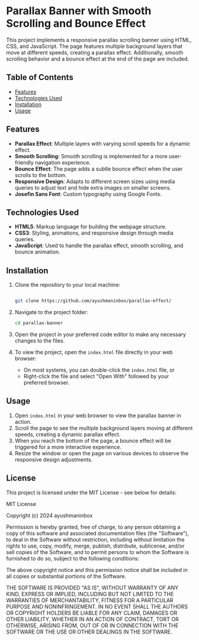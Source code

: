 # Parallax Banner with Smooth Scrolling and Bounce Effect

This project implements a responsive parallax scrolling banner using HTML, CSS, and JavaScript. The page features multiple background layers that move at different speeds, creating a parallax effect. Additionally, smooth scrolling behavior and a bounce effect at the end of the page are included.

## Table of Contents
- [Features](#features)
- [Technologies Used](#technologies-used)
- [Installation](#installation)
- [Usage](#usage)

## Features
- **Parallax Effect**: Multiple layers with varying scroll speeds for a dynamic effect.
- **Smooth Scrolling**: Smooth scrolling is implemented for a more user-friendly navigation experience.
- **Bounce Effect**: The page adds a subtle bounce effect when the user scrolls to the bottom.
- **Responsive Design**: Adapts to different screen sizes using media queries to adjust text and hide extra images on smaller screens.
- **Josefin Sans Font**: Custom typography using Google Fonts.

## Technologies Used
- **HTML5**: Markup language for building the webpage structure.
- **CSS3**: Styling, animations, and responsive design through media queries.
- **JavaScript**: Used to handle the parallax effect, smooth scrolling, and bounce animation.

## Installation
1. Clone the repository to your local machine:
   ```bash

   git clone https://github.com/ayushmaninbox/parallax-effect/
2. Navigate to the project folder:
   ```bash
   cd parallax-banner

3. Open the project in your preferred code editor to make any necessary changes to the files.

4. To view the project, open the `index.html` file directly in your web browser:
   - On most systems, you can double-click the `index.html` file, or
   - Right-click the file and select "Open With" followed by your preferred browser.

## Usage
1. Open `index.html` in your web browser to view the parallax banner in action.
2. Scroll the page to see the multiple background layers moving at different speeds, creating a dynamic parallax effect.
3. When you reach the bottom of the page, a bounce effect will be triggered for a more interactive experience.
4. Resize the window or open the page on various devices to observe the responsive design adjustments.

## License

This project is licensed under the MIT License - see below for details:

MIT License

Copyright (c) 2024 ayushmaninbox

Permission is hereby granted, free of charge, to any person obtaining a copy
of this software and associated documentation files (the "Software"), to deal
in the Software without restriction, including without limitation the rights
to use, copy, modify, merge, publish, distribute, sublicense, and/or sell
copies of the Software, and to permit persons to whom the Software is
furnished to do so, subject to the following conditions:

The above copyright notice and this permission notice shall be included in all
copies or substantial portions of the Software.

THE SOFTWARE IS PROVIDED "AS IS", WITHOUT WARRANTY OF ANY KIND, EXPRESS OR
IMPLIED, INCLUDING BUT NOT LIMITED TO THE WARRANTIES OF MERCHANTABILITY,
FITNESS FOR A PARTICULAR PURPOSE AND NONINFRINGEMENT. IN NO EVENT SHALL THE
AUTHORS OR COPYRIGHT HOLDERS BE LIABLE FOR ANY CLAIM, DAMAGES OR OTHER
LIABILITY, WHETHER IN AN ACTION OF CONTRACT, TORT OR OTHERWISE, ARISING FROM,
OUT OF OR IN CONNECTION WITH THE SOFTWARE OR THE USE OR OTHER DEALINGS IN THE
SOFTWARE.